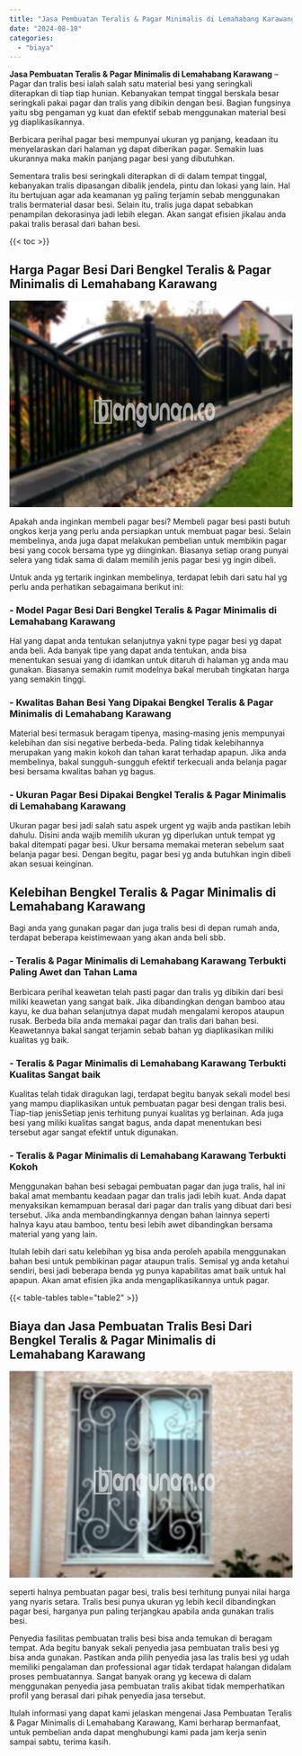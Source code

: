 ```yaml
---
title: "Jasa Pembuatan Teralis & Pagar Minimalis di Lemahabang Karawang"
date: "2024-08-10"
categories: 
  - "biaya"
---
```


**Jasa Pembuatan Teralis & Pagar Minimalis di Lemahabang Karawang** – Pagar dan tralis besi ialah salah satu material besi yang seringkali diterapkan di tiap tiap hunian. Kebanyakan tempat tinggal berskala besar seringkali pakai pagar dan tralis yang dibikin dengan besi. Bagian fungsinya yaitu sbg pengaman yg kuat dan efektif sebab menggunakan material besi yg diaplikasikannya.

Berbicara perihal pagar besi mempunyai ukuran yg panjang, keadaan itu menyelaraskan dari halaman yg dapat diberikan pagar. Semakin luas ukurannya maka makin panjang pagar besi yang dibutuhkan.

Sementara tralis besi seringkali diterapkan di di dalam tempat tinggal, kebanyakan tralis dipasangan dibalik jendela, pintu dan lokasi yang lain. Hal itu bertujuan agar ada keamanan yg paling terjamin sebab menggunakan tralis bermaterial dasar besi. Selain itu, tralis juga dapat sebabkan penampilan dekorasinya jadi lebih elegan. Akan sangat efisien jikalau anda pakai tralis berasal dari bahan besi.

{{< toc >}}

## Harga Pagar Besi Dari Bengkel Teralis & Pagar Minimalis di Lemahabang Karawang

![Jasa Pembuatan Teralis & Pagar Minimalis di Lemahabang Karawang](/images/pagar-minimalis-murah-52.png)

Apakah anda inginkan membeli pagar besi? Membeli pagar besi pasti butuh ongkos kerja yang perlu anda persiapkan untuk membuat pagar besi. Selain membelinya, anda juga dapat melakukan pembelian untuk membikin pagar besi yang cocok bersama type yg diinginkan. Biasanya setiap orang punyai selera yang tidak sama di dalam memilih jenis pagar besi yg ingin dibeli.

Untuk anda yg tertarik inginkan membelinya, terdapat lebih dari satu hal yg perlu anda perhatikan sebagaimana berikut ini:
### \- Model Pagar Besi Dari Bengkel Teralis & Pagar Minimalis di Lemahabang Karawang

Hal yang dapat anda tentukan selanjutnya yakni type pagar besi yg dapat anda beli. Ada banyak tipe yang dapat anda tentukan, anda bisa menentukan sesuai yang di idamkan untuk ditaruh di halaman yg anda mau gunakan. Biasanya semakin rumit modelnya bakal merubah tingkatan harga yang semakin tinggi.

### \- Kwalitas Bahan Besi Yang Dipakai Bengkel Teralis & Pagar Minimalis di Lemahabang Karawang

Material besi termasuk beragam tipenya, masing-masing jenis mempunyai kelebihan dan sisi negative berbeda-beda. Paling tidak kelebihannya merupakan yang makin kokoh dan tahan karat terhadap apapun. Jika anda membelinya, bakal sungguh-sungguh efektif terkecuali anda belanja pagar besi bersama kwalitas bahan yg bagus.

### \- Ukuran Pagar Besi Dipakai Bengkel Teralis & Pagar Minimalis di Lemahabang Karawang

Ukuran pagar besi jadi salah satu aspek urgent yg wajib anda pastikan lebih dahulu. Disini anda wajib memilih ukuran yg diperlukan untuk tempat yg bakal ditempati pagar besi. Ukur bersama memakai meteran sebelum saat belanja pagar besi. Dengan begitu, pagar besi yg anda butuhkan ingin dibeli akan sesuai keinginan.

## Kelebihan Bengkel Teralis & Pagar Minimalis di Lemahabang Karawang

Bagi anda yang gunakan pagar dan juga tralis besi di depan rumah anda, terdapat beberapa keistimewaan yang akan anda beli sbb.

### \- Teralis & Pagar Minimalis di Lemahabang Karawang Terbukti Paling Awet dan Tahan Lama

Berbicara perihal keawetan telah pasti pagar dan tralis yg dibikin dari besi miliki keawetan yang sangat baik. Jika dibandingkan dengan bamboo atau kayu, ke dua bahan selanjutnya dapat mudah mengalami keropos ataupun rusak. Berbeda bila anda memakai pagar dan tralis dari bahan besi. Keawetannya bakal sangat terjamin sebab bahan yg diaplikasikan miliki kualitas yg baik.

### \- Teralis & Pagar Minimalis di Lemahabang Karawang Terbukti Kualitas Sangat baik

Kualitas telah tidak diragukan lagi, terdapat begitu banyak sekali model besi yang mampu diaplikasikan untuk pembuatan pagar besi dengan tralis besi. Tiap-tiap jenisSetiap jenis terhitung punyai kualitas yg berlainan. Ada juga besi yang miliki kualitas sangat bagus, anda dapat menentukan besi tersebut agar sangat efektif untuk digunakan.

### \- Teralis & Pagar Minimalis di Lemahabang Karawang Terbukti Kokoh

Menggunakan bahan besi sebagai pembuatan pagar dan juga tralis, hal ini bakal amat membantu keadaan pagar dan tralis jadi lebih kuat. Anda dapat menyaksikan kemampuan berasal dari pagar dan tralis yang dibuat dari besi tersebut. Jika anda membandingkannya dengan bahan lainnya seperti halnya kayu atau bamboo, tentu besi lebih awet dibandingkan bersama material yang yang lain.

Itulah lebih dari satu kelebihan yg bisa anda peroleh apabila menggunakan bahan besi untuk pembikinan pagar ataupun tralis. Semisal yg anda ketahui sendiri, besi jadi beberapa benda yg punya kapabilitas amat baik untuk hal apapun. Akan amat efisien jika anda mengaplikasikannya untuk pagar.

{{< table-tables table="table2" >}}

## Biaya dan Jasa Pembuatan Tralis Besi Dari Bengkel Teralis & Pagar Minimalis di Lemahabang Karawang

![Jasa Pembuatan Teralis & Pagar Minimalis di Lemahabang Karawang](/images/teralis-minimalis-murah-32.png)

seperti halnya pembuatan pagar besi, tralis besi terhitung punyai nilai harga yang nyaris setara. Tralis besi punya ukuran yg lebih kecil dibandingkan pagar besi, harganya pun paling terjangkau apabila anda gunakan tralis besi.

Penyedia fasilitas pembuatan tralis besi bisa anda temukan di beragam tempat. Ada begitu banyak sekali penyedia jasa pembuatan tralis besi yg bisa anda gunakan. Pastikan anda pilih penyedia jasa las tralis besi yg udah memiliki pengalaman dan professional agar tidak terdapat halangan didalam proses pembuatannya. Sangat banyak orang yg kecewa di dalam menggunakan penyedia jasa pembuatan tralis akibat tidak memperhatikan profil yang berasal dari pihak penyedia jasa tersebut.

Itulah informasi yang dapat kami jelaskan mengenai Jasa Pembuatan Teralis & Pagar Minimalis di Lemahabang Karawang, Kami berharap bermanfaat, untuk pembelian anda dapat menghubungi kami pada jam kerja senin sampai sabtu, terima kasih.
